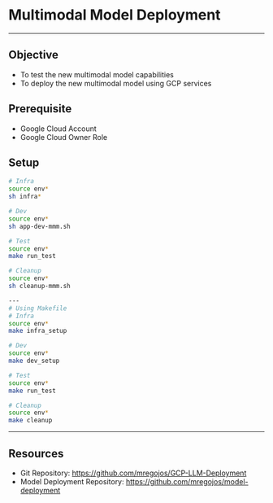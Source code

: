 # Multimodal Model Deployment

---
## Objective
* To test the new multimodal model capabilities
* To deploy the new multimodal model using GCP services

## Prerequisite
* Google Cloud Account
* Google Cloud Owner Role

## Setup
```sh
# Infra
source env*
sh infra*

# Dev
source env*
sh app-dev-mmm.sh

# Test
source env*
make run_test

# Cleanup
source env*
sh cleanup-mmm.sh

---
# Using Makefile
# Infra
source env*
make infra_setup

# Dev
source env*
make dev_setup

# Test
source env*
make run_test

# Cleanup
source env*
make cleanup
```


---
## Resources
* Git Repository: https://github.com/mregojos/GCP-LLM-Deployment
* Model Deployment Repository: https://github.com/mregojos/model-deployment